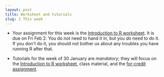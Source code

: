 ```yaml
---
layout: post
title: Worksheet and tutorials
slug: 1 This week
---
```


* Your assignment for this week is the [Introduction to R worksheet](http://lalashan.mcmaster.ca/theobio/3SS/index.php/Introduction_to_R). It is due on Fri Feb 2. You do _not_ need to hand it in, but you _do_ need to do it. If you don't do it, you should not bother us about any troubles you have running R after that.

* Tutorials for the week of 30 January are _mandatory_; they will focus on the [Introduction to R worksheet](http://lalashan.mcmaster.ca/theobio/3SS/index.php/Introduction_to_R), class material, and the [for-credit assignment](/materials/pg.asn.pdf).

